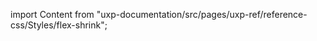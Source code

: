 
import Content from "uxp-documentation/src/pages/uxp-ref/reference-css/Styles/flex-shrink";

<Content query="product=photoshop"/>

